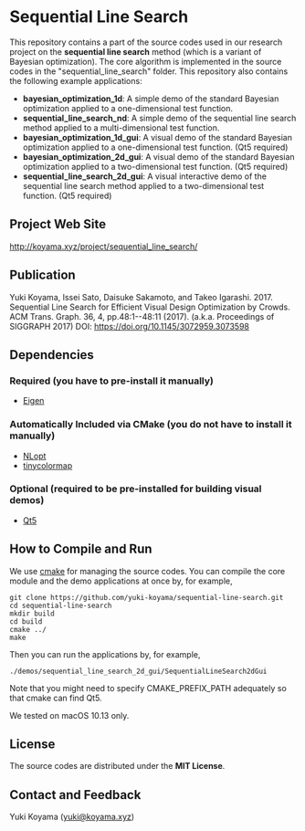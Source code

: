 # Sequential Line Search
This repository contains a part of the source codes used in our research project on the **sequential line search** method (which is a variant of Bayesian optimization). The core algorithm is implemented in the source codes in the "sequential_line_search" folder. This repository also contains the following example applications:

- **bayesian_optimization_1d**: A simple demo of the standard Bayesian optimization applied to a one-dimensional test function. 
- **sequential_line_search_nd**: A simple demo of the sequential line search method applied to a multi-dimensional test function.
- **bayesian_optimization_1d_gui**: A visual demo of the standard Bayesian optimization applied to a one-dimensional test function. (Qt5 required)
- **bayesian_optimization_2d_gui**: A visual demo of the standard Bayesian optimization applied to a two-dimensional test function. (Qt5 required)
- **sequential_line_search_2d_gui**: A visual interactive demo of the sequential line search method applied to a two-dimensional test function. (Qt5 required)

## Project Web Site
http://koyama.xyz/project/sequential_line_search/

## Publication
Yuki Koyama, Issei Sato, Daisuke Sakamoto, and Takeo Igarashi. 2017. Sequential Line Search for Efficient Visual Design Optimization by Crowds. ACM Trans. Graph. 36, 4, pp.48:1--48:11 (2017). (a.k.a. Proceedings of SIGGRAPH 2017)
DOI: https://doi.org/10.1145/3072959.3073598

## Dependencies
### Required (you have to pre-install it manually)
- [Eigen](http://eigen.tuxfamily.org/)

### Automatically Included via CMake (you do not have to install it manually)
- [NLopt](https://nlopt.readthedocs.io/)
- [tinycolormap](https://github.com/yuki-koyama/tinycolormap)

### Optional (required to be pre-installed for building visual demos)
- [Qt5](http://doc.qt.io/qt-5/)

## How to Compile and Run
We use [cmake](https://cmake.org/) for managing the source codes. You can compile the core module and the demo applications at once by, for example, 
```
git clone https://github.com/yuki-koyama/sequential-line-search.git
cd sequential-line-search
mkdir build
cd build
cmake ../
make
```
Then you can run the applications by, for example,
```
./demos/sequential_line_search_2d_gui/SequentialLineSearch2dGui
```
Note that you might need to specify CMAKE_PREFIX_PATH adequately so that cmake can find Qt5.

We tested on macOS 10.13 only.

## License
The source codes are distributed under the **MIT License**.

## Contact and Feedback
Yuki Koyama (yuki@koyama.xyz)
